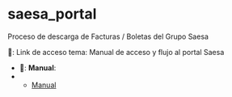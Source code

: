 # saesa_portal
Proceso de descarga de Facturas / Boletas del Grupo Saesa

📎: Link de acceso
tema: Manual de acceso y flujo al portal Saesa
- 📁: __Manual__:
-   + [Manual](Guia_Acceso_Portal_Saesa.pdf)

